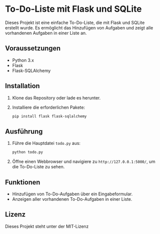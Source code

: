 # To-Do-Liste mit Flask und SQLite

Dieses Projekt ist eine einfache To-Do-Liste, die mit Flask und SQLite erstellt wurde. Es ermöglicht das Hinzufügen von Aufgaben und zeigt alle vorhandenen Aufgaben in einer Liste an.

## Voraussetzungen

- Python 3.x
- Flask
- Flask-SQLAlchemy

## Installation

1. Klone das Repository oder lade es herunter.
2. Installiere die erforderlichen Pakete:

   ```bash
   pip install flask flask-sqlalchemy
   ```

## Ausführung

1. Führe die Hauptdatei `todo.py` aus:

   ```bash
   python todo.py
   ```

2. Öffne einen Webbrowser und navigiere zu `http://127.0.0.1:5000/`, um die To-Do-Liste zu sehen.

## Funktionen

- Hinzufügen von To-Do-Aufgaben über ein Eingabeformular.
- Anzeigen aller vorhandenen To-Do-Aufgaben in einer Liste.

## Lizenz

Dieses Projekt steht unter der MIT-Lizenz
